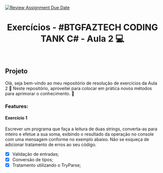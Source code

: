 [![Review Assignment Due Date](https://classroom.github.com/assets/deadline-readme-button-24ddc0f5d75046c5622901739e7c5dd533143b0c8e959d652212380cedb1ea36.svg)](https://classroom.github.com/a/S1bWTlSk)

<h1 align="center"> Exercícios - #BTGFAZTECH CODING TANK C# - Aula 2 💻 </h1><br>

## Projeto
Olá, seja bem-vindo ao meu repositório de resolução de exercícios da Aula 2 💙 Neste repositório, aproveitei para colocar em prática novos métodos para aprimorar o conhecimento. 🚀

### Features:
#### Exercício 1
Escrever um programa que faça a leitura de duas strings, converta-as para inteiro e efetue a 
sua soma, exibindo o resultado da operação no console com uma mensagem conforme no 
exemplo abaixo. Não se esqueça de adicionar tratamento de erros ao seu código.
- [x] Validação de entradas;
- [x] Conversão de tipos;
- [x] Tratamento utilizando o TryParse;
